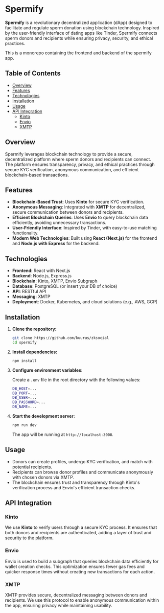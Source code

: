 # Spermify

**Spermify** is a revolutionary decentralized application (dApp) designed to facilitate and regulate sperm donation using blockchain technology. Inspired by the user-friendly interface of dating apps like Tinder, Spermify connects sperm donors and recipients while ensuring privacy, security, and ethical practices.

This is a monorepo containing the frontend and backend of the spermify app.

## Table of Contents

- [Overview](#overview)
- [Features](#features)
- [Technologies](#technologies)
- [Installation](#installation)
- [Usage](#usage)
- [API Integration](#api-integration)
  - [Kinto](#kinto)
  - [Envio](#envio)
  - [XMTP](#xmtp)

## Overview

Spermify leverages blockchain technology to provide a secure, decentralized platform where sperm donors and recipients can connect. The platform ensures transparency, privacy, and ethical practices through secure KYC verification, anonymous communication, and efficient blockchain-based transactions.

## Features

- **Blockchain-Based Trust**: Uses **Kinto** for secure KYC verification.
- **Anonymous Messaging**: Integrated with **XMTP** for decentralized, secure communication between donors and recipients.
- **Efficient Blockchain Queries**: Uses **Envio** to query blockchain data efficiently, avoiding unnecessary transactions.
- **User-Friendly Interface**: Inspired by Tinder, with easy-to-use matching functionality.
- **Modern Web Technologies**: Built using **React (Next.js)** for the frontend and **Node.js with Express** for the backend.

## Technologies

- **Frontend**: React with Next.js
- **Backend**: Node.js, Express.js
- **Blockchain**: Kinto, XMTP, Envio Subgraph
- **Database**: PostgreSQL (or insert your DB of choice)
- **API**: RESTful API
- **Messaging**: XMTP
- **Deployment**: Docker, Kubernetes, and cloud solutions (e.g., AWS, GCP)

## Installation

1. **Clone the repository:**

    ```bash
    git clone https://github.com/kuurus/zksocial
    cd spermify
    ```

2. **Install dependencies:**

    ```bash
    npm install
    ```

3. **Configure environment variables:**

   Create a `.env` file in the root directory with the following values:

    ```bash
    DB_HOST=...
    DB_PORT=...
    DB_USER=...
    DB_PASSWORD=...
    DB_NAME=...
    ```

4. **Start the development server:**

    ```bash
    npm run dev
    ```

    The app will be running at `http://localhost:3000`.

## Usage

- Donors can create profiles, undergo KYC verification, and match with potential recipients.
- Recipients can browse donor profiles and communicate anonymously with chosen donors via XMTP.
- The blockchain ensures trust and transparency through Kinto's verification process and Envio's efficient transaction checks.

## API Integration

### Kinto

We use **Kinto** to verify users through a secure KYC process. It ensures that both donors and recipients are authenticated, adding a layer of trust and security to the platform.

### Envio

Envio is used to build a subgraph that queries blockchain data efficiently for wallet creation checks. This optimization ensures fewer gas fees and quicker response times without creating new transactions for each action.

### XMTP

XMTP provides secure, decentralized messaging between donors and recipients. We use this protocol to enable anonymous communication within the app, ensuring privacy while maintaining usability.